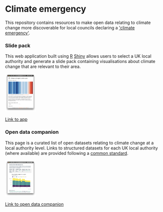 # Climate emergency
This repository contains resources to make open data relating to climate change more discoverable for local councils declaring a <a href="https://www.bbc.co.uk/news/newsbeat-47570654" target="_blank">'climate emergency'</a>.

### Slide pack
This web application built using <a href="https://cran.r-project.org" target="_blank">R</a> <a href="https://shiny.rstudio.com" target="_blank">Shiny</a> allows users to select a UK local authority and generate a slide pack containing visualisations about climate change that are relevant to their area.  

<img src="img/slide_pack.png" width="20%">

<a href="https://trafforddatalab.shinyapps.io/climate_emergency" target="_blank">Link to app</a>

### Open data companion
This page is a curated list of open datasets relating to climate change at a local authority level. Links to structured datasets for each UK local authority (where available) are provided following a [common standard](schema.md).

<img src="img/open_data_companion.png" width="20%">

<a href="https://www.trafforddatalab.io/climate_emergency" target="_blank">Link to open data companion</a>
